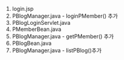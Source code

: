 1. login.jsp
2. PBlogManager.java - loginPMember() 추가
3. PBlogLoginServlet.java
4. PMemberBean.java
5. PBlogManager.java - getPMember() 추가
6. PBlogBean.java
7. PBlogManager.java - listPBlog()추가
